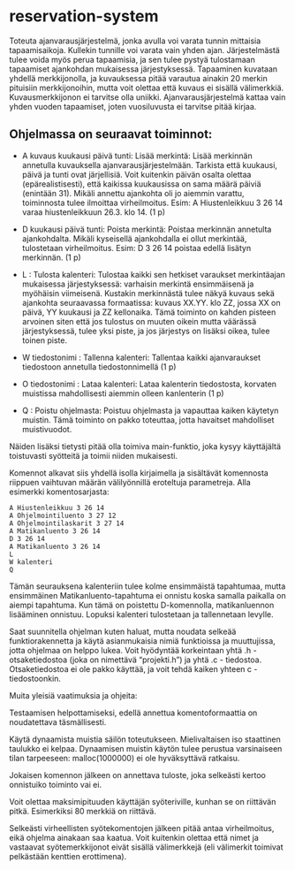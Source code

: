 # reservation-system

Toteuta ajanvarausjärjestelmä, jonka avulla voi varata tunnin mittaisia tapaamisaikoja. Kullekin tunnille voi varata vain yhden ajan. Järjestelmästä tulee voida myös perua tapaamisia, ja sen tulee pystyä tulostamaan tapaamiset ajankohdan mukaisessa järjestyksessä. Tapaaminen kuvataan yhdellä merkkijonolla, ja kuvauksessa pitää varautua ainakin 20 merkin pituisiin merkkijonoihin, mutta voit olettaa että kuvaus ei sisällä välimerkkiä. Kuvausmerkkijonon ei tarvitse olla uniikki. Ajanvarausjärjestelmä kattaa vain yhden vuoden tapaamiset, joten vuosiluvusta ei tarvitse pitää kirjaa.

## Ohjelmassa on seuraavat toiminnot:

* A kuvaus kuukausi päivä tunti: Lisää merkintä: Lisää merkinnän annetulla kuvauksella ajanvarausjärjestelmään. Tarkista että kuukausi, päivä ja tunti ovat järjellisiä. Voit kuitenkin päivän osalta olettaa (epärealistisesti), että kaikissa kuukausissa on sama määrä päiviä (enintään 31). Mikäli annettu ajankohta oli jo aiemmin varattu, toiminnosta tulee ilmoittaa virheilmoitus. Esim: A Hiustenleikkuu 3 26 14 varaa hiustenleikkuun 26.3. klo 14. (1 p)

* D kuukausi päivä tunti: Poista merkintä: Poistaa merkinnän annetulta ajankohdalta. Mikäli kyseisellä ajankohdalla ei ollut merkintää, tulostetaan virheilmoitus. Esim: D 3 26 14 poistaa edellä lisätyn merkinnän. (1 p)

* L : Tulosta kalenteri: Tulostaa kaikki sen hetkiset varaukset merkintäajan mukaisessa järjestyksessä: varhaisin merkintä ensimmäisenä ja myöhäisin viimeisenä. Kustakin merkinnästä tulee näkyä kuvaus sekä ajankohta seuraavassa formaatissa: kuvaus XX.YY. klo ZZ, jossa XX on päivä, YY kuukausi ja ZZ kellonaika. Tämä toiminto on kahden pisteen arvoinen siten että jos tulostus on muuten oikein mutta väärässä järjestyksessä, tulee yksi piste, ja jos järjestys on lisäksi oikea, tulee toinen piste.

* W tiedostonimi : Tallenna kalenteri: Tallentaa kaikki ajanvaraukset tiedostoon annetulla tiedostonnimellä (1 p)

* O tiedostonimi : Lataa kalenteri: Lataa kalenterin tiedostosta, korvaten muistissa mahdollisesti aiemmin olleen kanlenterin (1 p)

* Q : Poistu ohjelmasta: Poistuu ohjelmasta ja vapauttaa kaiken käytetyn muistin. Tämä toiminto on pakko toteuttaa, jotta havaitset mahdolliset muistivuodot.

Näiden lisäksi tietysti pitää olla toimiva main-funktio, joka kysyy käyttäjältä toistuvasti syötteitä ja toimii niiden mukaisesti.

Komennot alkavat siis yhdellä isolla kirjaimella ja sisältävät komennosta riippuen vaihtuvan määrän välilyönnillä eroteltuja parametreja. Alla esimerkki komentosarjasta:

```
A Hiustenleikkuu 3 26 14
A Ohjelmointiluento 3 27 12
A Ohjelmointilaskarit 3 27 14
A Matikanluento 3 26 14
D 3 26 14
A Matikanluento 3 26 14
L
W kalenteri
Q
```

Tämän seurauksena kalenteriin tulee kolme ensimmäistä tapahtumaa, mutta ensimmäinen Matikanluento-tapahtuma ei onnistu koska samalla paikalla on aiempi tapahtuma. Kun tämä on poistettu D-komennolla, matikanluennon lisääminen onnistuu. Lopuksi kalenteri tulostetaan ja tallennetaan levylle.

Saat suunnitella ohjelman kuten haluat, mutta noudata selkeää funktiorakennetta ja käytä asianmukaisia nimiä funktioissa ja muuttujissa, jotta ohjelmaa on helppo lukea. Voit hyödyntää korkeintaan yhtä .h - otsaketiedostoa (joka on nimettävä “projekti.h”) ja yhtä .c - tiedostoa. Otsaketiedostoa ei ole pakko käyttää, ja voit tehdä kaiken yhteen c - tiedostoonkin.

Muita yleisiä vaatimuksia ja ohjeita:

Testaamisen helpottamiseksi, edellä annettua komentoformaattia on noudatettava täsmällisesti.

Käytä dynaamista muistia säilön toteutukseen. Mielivaltaisen iso staattinen taulukko ei kelpaa. Dynaamisen muistin käytön tulee perustua varsinaiseen tilan tarpeeseen: malloc(1000000) ei ole hyväksyttävä ratkaisu.

Jokaisen komennon jälkeen on annettava tuloste, joka selkeästi kertoo onnistuiko toiminto vai ei.

Voit olettaa maksimipituuden käyttäjän syöteriville, kunhan se on riittävän pitkä. Esimerkiksi 80 merkkiä on riittävä.

Selkeästi virheellisten syötekomentojen jälkeen pitää antaa virheilmoitus, eikä ohjelma ainakaan saa kaatua. Voit kuitenkin olettaa että nimet ja vastaavat syötemerkkijonot eivät sisällä välimerkkejä (eli välimerkit toimivat pelkästään kenttien erottimena).